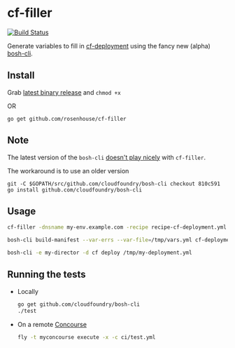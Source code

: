 # cf-filler
[![Build Status](https://api.travis-ci.org/rosenhouse/cf-filler.png?branch=master)](http://travis-ci.org/rosenhouse/cf-filler)

Generate variables to fill in [cf-deployment](https://github.com/cloudfoundry/cf-deployment) using the fancy new (alpha) [bosh-cli](https://github.com/cloudfoundry/bosh-cli).

## Install
Grab [latest binary release](https://github.com/rosenhouse/cf-filler/releases) and `chmod +x`

OR

```
go get github.com/rosenhouse/cf-filler
```

## Note
The latest version of the `bosh-cli` [doesn't play nicely](https://github.com/cloudfoundry/bosh-cli/issues/46) with `cf-filler`.

The workaround is to use an older version
```
git -C $GOPATH/src/github.com/cloudfoundry/bosh-cli checkout 810c591
go install github.com/cloudfoundry/bosh-cli
```

## Usage
```bash
cf-filler -dnsname my-env.example.com -recipe recipe-cf-deployment.yml > /tmp/vars.yml

bosh-cli build-manifest --var-errs --var-file=/tmp/vars.yml cf-deployment.yml > /tmp/my-deployment.yml

bosh-cli -e my-director -d cf deploy /tmp/my-deployment.yml
```

## Running the tests

- Locally
  ```bash
  go get github.com/cloudfoundry/bosh-cli
  ./test
  ```

- On a remote [Concourse](http://concourse.ci/)
  ```bash
  fly -t myconcourse execute -x -c ci/test.yml
  ```
